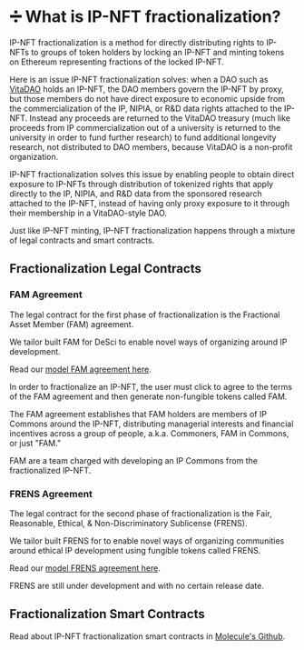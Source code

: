 # ➗ What is IP-NFT fractionalization?

IP-NFT fractionalization is a method for directly distributing rights to IP-NFTs to groups of token holders by locking an IP-NFT and minting tokens on Ethereum representing fractions of the locked IP-NFT. &#x20;

Here is an issue IP-NFT fractionalization solves: when a DAO such as [VitaDAO](https://www.vitadao.com) holds an IP-NFT, the DAO members govern the IP-NFT by proxy, but those members do not have direct exposure to economic upside from the commercialization of the IP, NIPIA, or R\&D data rights attached to the IP-NFT. Instead any proceeds are returned to the VitaDAO treasury (much like proceeds from IP commercialization out of a university is returned to the university in order to fund further research) to fund additional longevity research, not distributed to DAO members, because VitaDAO is a non-profit organization. &#x20;

IP-NFT fractionalization solves this issue by enabling people to obtain direct exposure to IP-NFTs through distribution of tokenized rights that apply directly to the IP, NIPIA, and R\&D data from the sponsored research attached to the IP-NFT, instead of having only proxy exposure to it through their membership in a VitaDAO-style DAO.&#x20;

Just like IP-NFT minting, IP-NFT fractionalization happens through a mixture of legal contracts and smart contracts.

## Fractionalization Legal Contracts

### FAM Agreement

The legal contract for the first phase of fractionalization is the Fractional Asset Member (FAM) agreement.&#x20;

We tailor built FAM for DeSci to enable novel ways of organizing around IP development.

Read our [model FAM agreement here](https://docs.google.com/document/d/1Iu3ALQzUa8LhIe4LIl972eGTfT296sWZZjGbtN4RbFA/edit).&#x20;

In order to fractionalize an IP-NFT, the user must click to agree to the terms of the FAM agreement and then generate non-fungible tokens called FAM.&#x20;

The FAM agreement establishes that FAM holders are members of IP Commons around the IP-NFT, distributing managerial interests and financial incentives across a group of people, a.k.a. Commoners, FAM in Commons, or just "FAM."&#x20;

FAM are a team charged with developing an IP Commons from the fractionalized IP-NFT.

### FRENS Agreement&#x20;

The legal contract for the second phase of fractionalization is the Fair, Reasonable, Ethical, & Non-Discriminatory Sublicense (FRENS).

We tailor built FRENS for to enable novel ways of organizing communities around ethical IP development using fungible tokens called FRENS.&#x20;

Read our [model FRENS agreement here](https://docs.google.com/document/d/1b6LQ6hzSpW3yt1zlA2xzvDvLQPnHSeI8JHP63e1peBU/edit?usp=sharing).&#x20;

FRENS are still under development and with no certain release date.&#x20;

## Fractionalization Smart Contracts

Read about IP-NFT fractionalization smart contracts in [Molecule's Github](https://github.com/moleculeprotocol/IPNFT).



